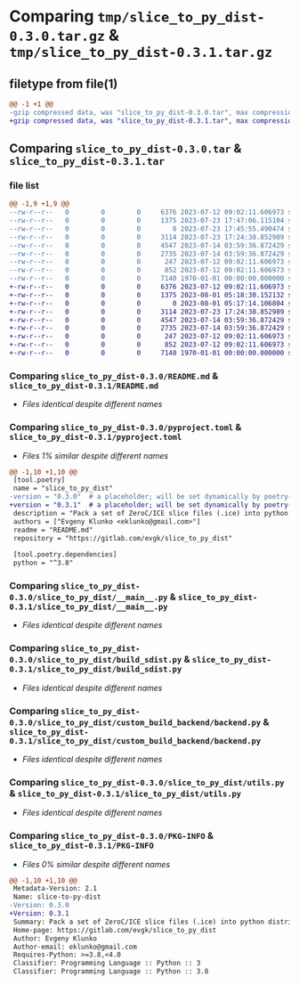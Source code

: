 # Comparing `tmp/slice_to_py_dist-0.3.0.tar.gz` & `tmp/slice_to_py_dist-0.3.1.tar.gz`

## filetype from file(1)

```diff
@@ -1 +1 @@
-gzip compressed data, was "slice_to_py_dist-0.3.0.tar", max compression
+gzip compressed data, was "slice_to_py_dist-0.3.1.tar", max compression
```

## Comparing `slice_to_py_dist-0.3.0.tar` & `slice_to_py_dist-0.3.1.tar`

### file list

```diff
@@ -1,9 +1,9 @@
--rw-r--r--   0        0        0     6376 2023-07-12 09:02:11.606973 slice_to_py_dist-0.3.0/README.md
--rw-r--r--   0        0        0     1375 2023-07-23 17:47:06.115104 slice_to_py_dist-0.3.0/pyproject.toml
--rw-r--r--   0        0        0        0 2023-07-23 17:45:55.490474 slice_to_py_dist-0.3.0/slice_to_py_dist/__init__.py
--rw-r--r--   0        0        0     3114 2023-07-23 17:24:38.852989 slice_to_py_dist-0.3.0/slice_to_py_dist/__main__.py
--rw-r--r--   0        0        0     4547 2023-07-14 03:59:36.872429 slice_to_py_dist-0.3.0/slice_to_py_dist/build_sdist.py
--rw-r--r--   0        0        0     2735 2023-07-14 03:59:36.872429 slice_to_py_dist-0.3.0/slice_to_py_dist/custom_build_backend/backend.py
--rw-r--r--   0        0        0      247 2023-07-12 09:02:11.606973 slice_to_py_dist-0.3.0/slice_to_py_dist/types.py
--rw-r--r--   0        0        0      852 2023-07-12 09:02:11.606973 slice_to_py_dist-0.3.0/slice_to_py_dist/utils.py
--rw-r--r--   0        0        0     7140 1970-01-01 00:00:00.000000 slice_to_py_dist-0.3.0/PKG-INFO
+-rw-r--r--   0        0        0     6376 2023-07-12 09:02:11.606973 slice_to_py_dist-0.3.1/README.md
+-rw-r--r--   0        0        0     1375 2023-08-01 05:18:30.152132 slice_to_py_dist-0.3.1/pyproject.toml
+-rw-r--r--   0        0        0        0 2023-08-01 05:17:14.106804 slice_to_py_dist-0.3.1/slice_to_py_dist/__init__.py
+-rw-r--r--   0        0        0     3114 2023-07-23 17:24:38.852989 slice_to_py_dist-0.3.1/slice_to_py_dist/__main__.py
+-rw-r--r--   0        0        0     4547 2023-07-14 03:59:36.872429 slice_to_py_dist-0.3.1/slice_to_py_dist/build_sdist.py
+-rw-r--r--   0        0        0     2735 2023-07-14 03:59:36.872429 slice_to_py_dist-0.3.1/slice_to_py_dist/custom_build_backend/backend.py
+-rw-r--r--   0        0        0      247 2023-07-12 09:02:11.606973 slice_to_py_dist-0.3.1/slice_to_py_dist/types.py
+-rw-r--r--   0        0        0      852 2023-07-12 09:02:11.606973 slice_to_py_dist-0.3.1/slice_to_py_dist/utils.py
+-rw-r--r--   0        0        0     7140 1970-01-01 00:00:00.000000 slice_to_py_dist-0.3.1/PKG-INFO
```

### Comparing `slice_to_py_dist-0.3.0/README.md` & `slice_to_py_dist-0.3.1/README.md`

 * *Files identical despite different names*

### Comparing `slice_to_py_dist-0.3.0/pyproject.toml` & `slice_to_py_dist-0.3.1/pyproject.toml`

 * *Files 1% similar despite different names*

```diff
@@ -1,10 +1,10 @@
 [tool.poetry]
 name = "slice_to_py_dist"
-version = "0.3.0"  # a placeholder; will be set dynamically by poetry-dynamic-versioning
+version = "0.3.1"  # a placeholder; will be set dynamically by poetry-dynamic-versioning
 description = "Pack a set of ZeroC/ICE slice files (.ice) into python distribution package."
 authors = ["Evgeny Klunko <eklunko@gmail.com>"]
 readme = "README.md"
 repository = "https://gitlab.com/evgk/slice_to_py_dist"
 
 [tool.poetry.dependencies]
 python = "^3.8"
```

### Comparing `slice_to_py_dist-0.3.0/slice_to_py_dist/__main__.py` & `slice_to_py_dist-0.3.1/slice_to_py_dist/__main__.py`

 * *Files identical despite different names*

### Comparing `slice_to_py_dist-0.3.0/slice_to_py_dist/build_sdist.py` & `slice_to_py_dist-0.3.1/slice_to_py_dist/build_sdist.py`

 * *Files identical despite different names*

### Comparing `slice_to_py_dist-0.3.0/slice_to_py_dist/custom_build_backend/backend.py` & `slice_to_py_dist-0.3.1/slice_to_py_dist/custom_build_backend/backend.py`

 * *Files identical despite different names*

### Comparing `slice_to_py_dist-0.3.0/slice_to_py_dist/utils.py` & `slice_to_py_dist-0.3.1/slice_to_py_dist/utils.py`

 * *Files identical despite different names*

### Comparing `slice_to_py_dist-0.3.0/PKG-INFO` & `slice_to_py_dist-0.3.1/PKG-INFO`

 * *Files 0% similar despite different names*

```diff
@@ -1,10 +1,10 @@
 Metadata-Version: 2.1
 Name: slice-to-py-dist
-Version: 0.3.0
+Version: 0.3.1
 Summary: Pack a set of ZeroC/ICE slice files (.ice) into python distribution package.
 Home-page: https://gitlab.com/evgk/slice_to_py_dist
 Author: Evgeny Klunko
 Author-email: eklunko@gmail.com
 Requires-Python: >=3.8,<4.0
 Classifier: Programming Language :: Python :: 3
 Classifier: Programming Language :: Python :: 3.8
```

